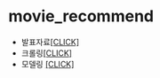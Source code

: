 # movie_recommend
 * 발표자료<a href="https://github.com/LeeSangMin96/movie_recommend/blob/main/%EC%BB%A8%ED%85%90%EC%B8%A0%20%EA%B8%B0%EB%B0%98%EC%9D%98%20%20NAVER%20%20%EC%98%81%ED%99%94%20%20%EC%B6%94%EC%B2%9C%EC%8B%9C%EC%8A%A4%ED%85%9C%20(1).pdf">[CLICK]</a>
* 크롤링<a href="https://github.com/LeeSangMin96/movie_recommend/blob/main/last_scrapping.py">[CLICK]</a>
* 모델링 <a href="https://github.com/LeeSangMin96/movie_recommend/blob/main/final_contents_recommendation.ipynb">[CLICK]</a>
